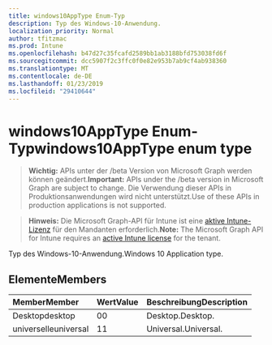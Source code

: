 ```yaml
---
title: windows10AppType Enum-Typ
description: Typ des Windows-10-Anwendung.
localization_priority: Normal
author: tfitzmac
ms.prod: Intune
ms.openlocfilehash: b47d27c35fcafd2589bb1ab3188bfd753038fd6f
ms.sourcegitcommit: dcc5907f2c3ffc0f0e82e953b7ab9cf4ab938360
ms.translationtype: MT
ms.contentlocale: de-DE
ms.lasthandoff: 01/23/2019
ms.locfileid: "29410644"
---
```

# <a name="windows10apptype-enum-type"></a><span data-ttu-id="c9951-103">windows10AppType Enum-Typ</span><span class="sxs-lookup"><span data-stu-id="c9951-103">windows10AppType enum type</span></span>

> <span data-ttu-id="c9951-104">**Wichtig:** APIs unter der /beta Version von Microsoft Graph werden können geändert.</span><span class="sxs-lookup"><span data-stu-id="c9951-104">**Important:** APIs under the /beta version in Microsoft Graph are subject to change.</span></span> <span data-ttu-id="c9951-105">Die Verwendung dieser APIs in Produktionsanwendungen wird nicht unterstützt.</span><span class="sxs-lookup"><span data-stu-id="c9951-105">Use of these APIs in production applications is not supported.</span></span>

> <span data-ttu-id="c9951-106">**Hinweis:** Die Microsoft Graph-API für Intune ist eine [aktive Intune-Lizenz](https://go.microsoft.com/fwlink/?linkid=839381) für den Mandanten erforderlich.</span><span class="sxs-lookup"><span data-stu-id="c9951-106">**Note:** The Microsoft Graph API for Intune requires an [active Intune license](https://go.microsoft.com/fwlink/?linkid=839381) for the tenant.</span></span>

<span data-ttu-id="c9951-107">Typ des Windows-10-Anwendung.</span><span class="sxs-lookup"><span data-stu-id="c9951-107">Windows 10 Application type.</span></span>

## <a name="members"></a><span data-ttu-id="c9951-108">Elemente</span><span class="sxs-lookup"><span data-stu-id="c9951-108">Members</span></span>
|<span data-ttu-id="c9951-109">Member</span><span class="sxs-lookup"><span data-stu-id="c9951-109">Member</span></span>|<span data-ttu-id="c9951-110">Wert</span><span class="sxs-lookup"><span data-stu-id="c9951-110">Value</span></span>|<span data-ttu-id="c9951-111">Beschreibung</span><span class="sxs-lookup"><span data-stu-id="c9951-111">Description</span></span>|
|:---|:---|:---|
|<span data-ttu-id="c9951-112">Desktop</span><span class="sxs-lookup"><span data-stu-id="c9951-112">desktop</span></span>|<span data-ttu-id="c9951-113">0</span><span class="sxs-lookup"><span data-stu-id="c9951-113">0</span></span>|<span data-ttu-id="c9951-114">Desktop.</span><span class="sxs-lookup"><span data-stu-id="c9951-114">Desktop.</span></span>|
|<span data-ttu-id="c9951-115">universelle</span><span class="sxs-lookup"><span data-stu-id="c9951-115">universal</span></span>|<span data-ttu-id="c9951-116">1</span><span class="sxs-lookup"><span data-stu-id="c9951-116">1</span></span>|<span data-ttu-id="c9951-117">Universal.</span><span class="sxs-lookup"><span data-stu-id="c9951-117">Universal.</span></span>|




